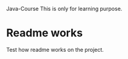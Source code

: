 Java-Course
This is only for learning purpose.
# Readme works
Test how readme works on the project.
